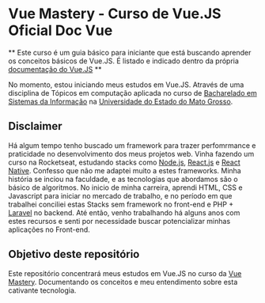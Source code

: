 # Vue Mastery - Curso de Vue.JS Oficial Doc Vue

** Este curso é um guia básico para iniciante que está buscando aprender os conceitos básicos de Vue.JS. É listado e indicado dentro da própria [documentação do Vue.JS](https://br.vuejs.org/v2/guide/index.html) **

No momento, estou iniciando meus estudos em Vue.JS. Através de uma disciplina de Tópicos em computação aplicada no curso de [Bacharelado em Sistemas da Informação](http://sinop.unemat.br/si/) na [Universidade do Estado do Mato Grosso](http://portal.unemat.br/).

## Disclaimer

Há algum tempo tenho buscado um framework para trazer perfomrmance e praticidade no desenvolvimento dos meus projetos web. Vinha fazendo um curso na Rocketseat, estudando stacks como [Node.js](https://nodejs.org/en/), [React.js](https://pt-br.reactjs.org/) e [React Native](https://reactnative.dev/). Confesso que não me adaptei muito a estes frameworks. Minha história se inciou na faculdade, e as tecnologias que abordamos são o básico de algoritmos. No inicio de minha carreira, aprendi HTML, CSS e Javascript para iniciar no mercado de trabalho, e no período em que trabalhei conciliei estas Stacks sem framework no front-end e PHP + [Laravel](https://laravel.com/) no backend. Até então, venho trabalhando há alguns anos com estes recursos e senti por necessidade buscar potencializar minhas aplicações no Front-end.

## Objetivo deste repositório

Este repositório concentrará meus estudos em Vue.JS no curso da [Vue Mastery](https://www.vuemastery.com/courses/intro-to-vue-js/vue-instance). Documentando os conceitos e meu entendimento sobre esta cativante tecnologia. 